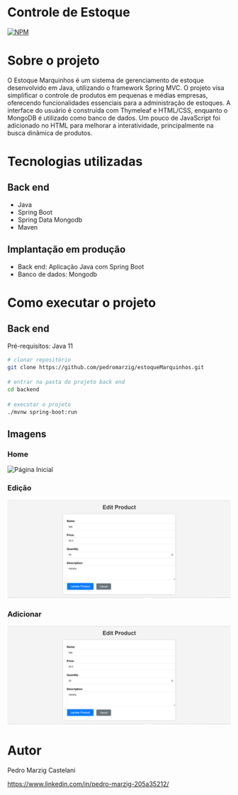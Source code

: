# Controle de Estoque
[![NPM](https://img.shields.io/npm/l/react)](https://github.com/pedromarzig/workshop-springboot4-jpa/blob/main/LICENSE)

# Sobre o projeto

O Estoque Marquinhos é um sistema de gerenciamento de estoque desenvolvido em Java, utilizando o framework Spring MVC. O projeto visa simplificar o controle de produtos em pequenas e médias empresas, oferecendo funcionalidades essenciais para a administração de estoques. A interface do usuário é construída com Thymeleaf e HTML/CSS, enquanto o MongoDB é utilizado como banco de dados. Um pouco de JavaScript foi adicionado no HTML para melhorar a interatividade, principalmente na busca dinâmica de produtos.


# Tecnologias utilizadas
## Back end
- Java
- Spring Boot
- Spring Data Mongodb
- Maven

## Implantação em produção
- Back end: Aplicação Java com Spring Boot
- Banco de dados: Mongodb

# Como executar o projeto

## Back end
Pré-requisitos: Java 11

```bash
# clonar repositório
git clone https://github.com/pedromarzig/estoqueMarquinhos.git

# entrar na pasta do projeto back end
cd backend

# executar o projeto
./mvnw spring-boot:run
```

## Imagens
### Home
![Página Inicial](./imagens/paginaIcial.png)

### Edição
![Página edição](./imagens/paginaEditar.png)

### Adicionar
![Página Adicionar](./imagens/paginaEditar.png)

# Autor

Pedro Marzig Castelani

https://www.linkedin.com/in/pedro-marzig-205a35212/
